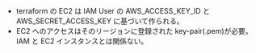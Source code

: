 - terraform の EC2 は IAM User の AWS_ACCESS_KEY_ID と AWS_SECRET_ACCESS_KEY に基づいて作られる。
- EC2 へのアクセスはそのリージョンに登録された key-pair(.pem)が必要。IAM と EC2 インスタンスとは関係ない。

